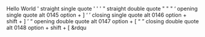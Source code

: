 Hello World
'	straight single quote	'	'	'
"	straight double quote	"	"	"
‘	opening single quote	alt 0145	option + ]	&lsquo;
’	closing single quote	alt 0146	option + shift + ]	&rsquo;
“	opening double quote	alt 0147	option + [	&ldquo;
”	closing double quote	alt 0148	option + shift + [	&rdqu
